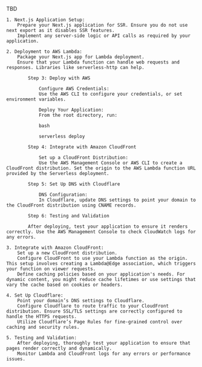 TBD


    1. Next.js Application Setup:
        Prepare your Next.js application for SSR. Ensure you do not use next export as it disables SSR features.
        Implement any server-side logic or API calls as required by your application.

    2. Deployment to AWS Lambda:
        Package your Next.js app for Lambda deployment.
        Ensure that your Lambda function can handle web requests and responses. Libraries like serverless-http can help.

            Step 3: Deploy with AWS

                Configure AWS Credentials:
                Use the AWS CLI to configure your credentials, or set environment variables.

                Deploy Your Application:
                From the root directory, run:

                bash

                serverless deploy

            Step 4: Integrate with Amazon CloudFront

                Set up a CloudFront Distribution:
                Use the AWS Management Console or AWS CLI to create a CloudFront distribution. Set the origin to the AWS Lambda function URL provided by the Serverless deployment.

            Step 5: Set Up DNS with Cloudflare

                DNS Configuration:
                In Cloudflare, update DNS settings to point your domain to the CloudFront distribution using CNAME records.

            Step 6: Testing and Validation

            After deploying, test your application to ensure it renders correctly. Use the AWS Management Console to check CloudWatch logs for any errors.

    3. Integrate with Amazon CloudFront:
        Set up a new CloudFront distribution.
        Configure CloudFront to use your Lambda function as the origin. This setup involves creating a Lambda@Edge association, which triggers your function on viewer requests.
        Define caching policies based on your application's needs. For dynamic content, you might reduce cache lifetimes or use settings that vary the cache based on cookies or headers.

    4. Set Up Cloudflare:
        Point your domain’s DNS settings to Cloudflare.
        Configure Cloudflare to route traffic to your CloudFront distribution. Ensure SSL/TLS settings are correctly configured to handle the HTTPS requests.
        Utilize Cloudflare’s Page Rules for fine-grained control over caching and security rules.

    5. Testing and Validation:
        After deploying, thoroughly test your application to ensure that pages render correctly and dynamically.
        Monitor Lambda and CloudFront logs for any errors or performance issues.